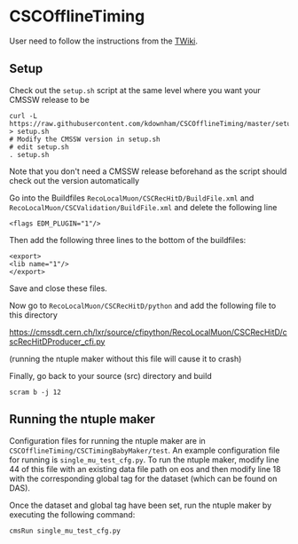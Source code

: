 # CSCOfflineTiming

User need to follow the instructions from the [TWiki](https://twiki.cern.ch/twiki/bin/view/CMS/CSCTimingCalibration).

## Setup
Check out the `setup.sh` script at the same level where you want your CMSSW release to be
```
curl -L https://raw.githubusercontent.com/kdownham/CSCOfflineTiming/master/setup.sh > setup.sh
# Modify the CMSSW version in setup.sh
# edit setup.sh
. setup.sh
```
Note that you don't need a CMSSW release beforehand as the script should check out the version automatically

Go into the Buildfiles `RecoLocalMuon/CSCRecHitD/BuildFile.xml` and `RecoLocalMuon/CSCValidation/BuildFile.xml` 
and delete the following line
```
<flags EDM_PLUGIN="1"/>
```
Then add the following three lines to the bottom of the buildfiles:
```
<export>
<lib name="1"/>
</export>
```
Save and close these files.

Now go to `RecoLocalMuon/CSCRecHitD/python` and add the following file to this directory

https://cmssdt.cern.ch/lxr/source/cfipython/RecoLocalMuon/CSCRecHitD/cscRecHitDProducer_cfi.py

(running the ntuple maker without this file will cause it to crash)


Finally, go back to your source (src) directory and build
```
scram b -j 12
```
## Running the ntuple maker
Configuration files for running the ntuple maker are in `CSCOfflineTiming/CSCTimingBabyMaker/test`.
An example configuration file for running is `single_mu_test_cfg.py`. To run the ntuple maker, modify 
line 44 of this file with an existing data file path on eos and then modify line 18 with the corresponding
global tag for the dataset (which can be found on DAS).

Once the dataset and global tag have been set, run the ntuple maker by executing the following command:
```
cmsRun single_mu_test_cfg.py
```
